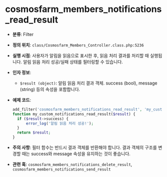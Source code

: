 # cosmosfarm_members_notifications_read_result

- **분류**: Filter
- **정의 위치**: `class/Cosmosfarm_Members_Controller.class.php:5236`
- **실행 시점**: 사용자가 알림을 읽음으로 표시한 후, 읽음 처리 결과를 처리할 때 실행됩니다. 알림 읽음 처리 성공/실패 상태를 필터링할 수 있습니다.
- **인자 정보**:
  - `$result (object)`: 알림 읽음 처리 결과 객체. success (bool), message (string) 등의 속성을 포함합니다.
- **예제 코드**:

  ```php
  add_filter('cosmosfarm_members_notifications_read_result', 'my_custom_notifications_read_result');
  function my_custom_notifications_read_result($result) {
    if ($result->success) {
        error_log('알림 읽음 처리 성공!');
    }
    return $result;
  }
  ```

- **주의 사항**: 필터 함수는 반드시 결과 객체를 반환해야 합니다. 결과 객체의 구조를 변경할 때는 success와 message 속성을 유지하는 것이 좋습니다.
- **관련 훅**: `cosmosfarm_members_notifications_delete_result`, `cosmosfarm_members_notifications_send_result`
